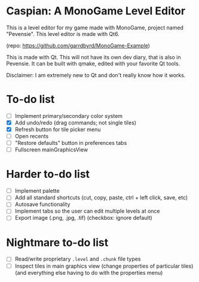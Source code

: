 # Caspian: A MonoGame Level Editor
This is a level editor for my game made with MonoGame, project named "Pevensie". This level editor is made with Qt6.

(repo: https://github.com/garrdbyrd/MonoGame-Example)

This is made with Qt. This will not have its own dev diary, that is also in Pevensie. It can be built with qmake, edited with your favorite Qt tools.

Disclaimer: I am extremely new to Qt and don't really know how it works.

# To-do list
- [ ] Implement primary/secondary color system
- [x] Add undo/redo (drag commands; not single tiles)
- [x] Refresh button for tile picker menu
- [ ] Open recents
- [ ] "Restore defaults" button in preferences tabs
- [ ] Fullscreen mainGraphicsView

# Harder to-do list
- [ ] Implement palette
- [ ] Add all standard shortcuts (cut, copy, paste, ctrl + left click, save, etc)
- [ ] Autosave functionality
- [ ] Implement tabs so the user can edit multiple levels at once
- [ ] Export image (.png, .jpg, .tif) (checkbox: ignore default)

# Nightmare to-do list
- [ ] Read/write proprietary `.level` and `.chunk` file types
- [ ] Inspect tiles in main graphics view (change properties of particular tiles) (and everything else having to do with the properties menu)